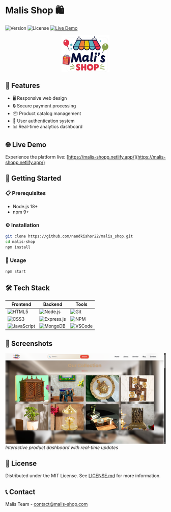 # Malis Shop 🛍️

![Version](https://img.shields.io/badge/version-1.0.0-blue) ![License](https://img.shields.io/badge/license-MIT-green) [![Live Demo](https://img.shields.io/badge/demo-live-brightgreen)](https://malis-shop.example.com)

<img src="./logo/logo.png" width="150" style="display:block;margin:0 auto" />

## 🎯 Features
- 🖥️ Responsive web design
- 🔒 Secure payment processing
- 📦 Product catalog management
- 👤 User authentication system
- 📊 Real-time analytics dashboard

## 🌐 Live Demo
Experience the platform live: [https://malis-shopp.netlify.app/](https://malis-shopp.netlify.app/)

## 🚀 Getting Started

### 📋 Prerequisites
- Node.js 18+
- npm 9+

### ⚙️ Installation
```bash
git clone https://github.com/nandkishor22/malis_shop.git
cd malis-shop
npm install
```

### 🏃 Usage
```bash
npm start
```

## 🛠 Tech Stack
| Frontend       | Backend        | Tools          |
|----------------|----------------|----------------|
| ![HTML5](https://img.shields.io/badge/html5-%23E34F26.svg?style=for-the-badge&logo=html5&logoColor=white) | ![Node.js](https://img.shields.io/badge/node.js-6DA55F?style=for-the-badge&logo=node.js&logoColor=white) | ![Git](https://img.shields.io/badge/git-%23F05033.svg?style=for-the-badge&logo=git&logoColor=white) |
| ![CSS3](https://img.shields.io/badge/css3-%231572B6.svg?style=for-the-badge&logo=css3&logoColor=white) | ![Express.js](https://img.shields.io/badge/express.js-%23404d59.svg?style=for-the-badge&logo=express&logoColor=%2361DAFB) | ![NPM](https://img.shields.io/badge/NPM-%23CB3837.svg?style=for-the-badge&logo=npm&logoColor=white) |
| ![JavaScript](https://img.shields.io/badge/javascript-%23323330.svg?style=for-the-badge&logo=javascript&logoColor=%23F7DF1E) | ![MongoDB](https://img.shields.io/badge/MongoDB-%234ea94b.svg?style=for-the-badge&logo=mongodb&logoColor=white) | ![VSCode](https://img.shields.io/badge/VS_Code-0078D4?style=for-the-badge&logo=visual%20studio%20code&logoColor=white) |

## 📸 Screenshots
![Dashboard Preview](./images/image.png)
*Interactive product dashboard with real-time updates*

## 📜 License
Distributed under the MIT License. See [LICENSE.md](LICENSE.md) for more information.

## 📞 Contact
Malis Team - [contact@malis-shop.com](mailto:contact@malis-shop.com)